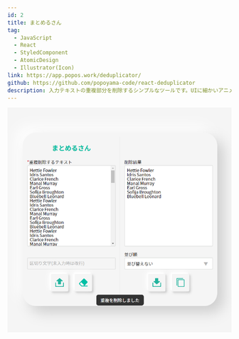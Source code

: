 ```yaml
---
id: 2
title: まとめるさん
tag:
  - JavaScript
  - React
  - StyledComponent
  - AtomicDesign
  - Illustrator(Icon)
link: https://app.popos.work/deduplicator/
github: https://github.com/popoyama-code/react-deduplicator
description: 入力テキストの重複部分を削除するシンプルなツールです。UIに細かいアニメをつけたり、ニューモーフィズムを取り入れるなど、見た目にこだわりました。
---
```


![スクリーンショット](./ss2.png)